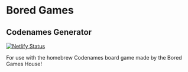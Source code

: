 # Bored Games
## Codenames Generator

[![Netlify Status](https://api.netlify.com/api/v1/badges/6e24ba9b-c605-41f0-a81c-0d367ca52ad6/deploy-status)](https://app.netlify.com/sites/peaceful-goodall-68f27d/deploys)

For use with the homebrew Codenames board game made by the Bored Games House!